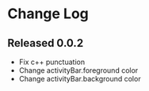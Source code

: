 # Change Log

## Released 0.0.2

- Fix c++ punctuation
- Change activityBar.foreground color
- Change activityBar.background color
